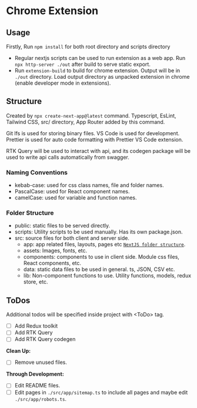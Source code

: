 # Chrome Extension

## Usage

Firstly, Run `npm install` for both root directory and scripts directory

- Regular nextjs scripts can be used to run extension as a web app. Run `npx http-server ./out` after build to serve static export.
- Run `extension-build` to build for chrome extension. Output will be in `./out` directory. Load output directory as unpacked extension in chrome (enable developer mode in extensions).

## Structure

Created by `npx create-next-app@latest` command. Typescript, EsLint, Tailwind CSS, src/ directory, App Router added by this command.

Git lfs is used for storing binary files. VS Code is used for development. Prettier is used for auto code formatting with Prettier VS Code extension.

RTK Query will be used to interact with api, and its codegen package will be used to write api calls automatically from swagger.

### Naming Conventions

- kebab-case: used for css class names, file and folder names.
- PascalCase: used for React component names.
- camelCase: used for variable and function names.

### Folder Structure

- public: static files to be served directly.
- scripts: Utility scripts to be used manually. Has its own package.json.
- src: source files for both client and server side.
  - app: app related files, layouts, pages etc [`NextJS folder structure`][NextJS Folder].
  - assets: Images, fonts, etc.
  - components: components to use in client side. Module css files, React components, etc.
  - data: static data files to be used in general. ts, JSON, CSV etc.
  - lib: Non-component functions to use. Utility functions, models, redux store, etc.

## ToDos

Additional todos will be specified inside project with \<ToDo> tag.

- [ ] Add Redux toolkit
- [ ] Add RTK Query
- [ ] Add RTK Query codegen

**Clean Up:**

- [ ] Remove unused files.

**Through Development:**

- [ ] Edit README files.
- [ ] Edit pages in `./src/app/sitemap.ts` to include all pages and maybe edit `./src/app/robots.ts`.

<!-- Links Used through document -->

[NextJS Folder]: https://nextjs.org/docs/getting-started/project-structure

